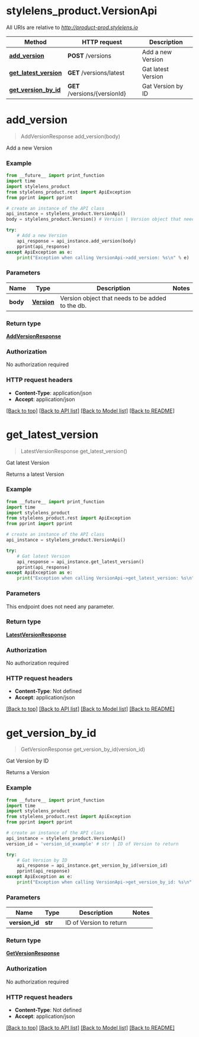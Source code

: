 # stylelens_product.VersionApi

All URIs are relative to *http://product-prod.stylelens.io*

Method | HTTP request | Description
------------- | ------------- | -------------
[**add_version**](VersionApi.md#add_version) | **POST** /versions | Add a new Version
[**get_latest_version**](VersionApi.md#get_latest_version) | **GET** /versions/latest | Gat latest Version
[**get_version_by_id**](VersionApi.md#get_version_by_id) | **GET** /versions/{versionId} | Gat Version by ID


# **add_version**
> AddVersionResponse add_version(body)

Add a new Version



### Example 
```python
from __future__ import print_function
import time
import stylelens_product
from stylelens_product.rest import ApiException
from pprint import pprint

# create an instance of the API class
api_instance = stylelens_product.VersionApi()
body = stylelens_product.Version() # Version | Version object that needs to be added to the db.

try: 
    # Add a new Version
    api_response = api_instance.add_version(body)
    pprint(api_response)
except ApiException as e:
    print("Exception when calling VersionApi->add_version: %s\n" % e)
```

### Parameters

Name | Type | Description  | Notes
------------- | ------------- | ------------- | -------------
 **body** | [**Version**](Version.md)| Version object that needs to be added to the db. | 

### Return type

[**AddVersionResponse**](AddVersionResponse.md)

### Authorization

No authorization required

### HTTP request headers

 - **Content-Type**: application/json
 - **Accept**: application/json

[[Back to top]](#) [[Back to API list]](../README.md#documentation-for-api-endpoints) [[Back to Model list]](../README.md#documentation-for-models) [[Back to README]](../README.md)

# **get_latest_version**
> LatestVersionResponse get_latest_version()

Gat latest Version

Returns a latest Version

### Example 
```python
from __future__ import print_function
import time
import stylelens_product
from stylelens_product.rest import ApiException
from pprint import pprint

# create an instance of the API class
api_instance = stylelens_product.VersionApi()

try: 
    # Gat latest Version
    api_response = api_instance.get_latest_version()
    pprint(api_response)
except ApiException as e:
    print("Exception when calling VersionApi->get_latest_version: %s\n" % e)
```

### Parameters
This endpoint does not need any parameter.

### Return type

[**LatestVersionResponse**](LatestVersionResponse.md)

### Authorization

No authorization required

### HTTP request headers

 - **Content-Type**: Not defined
 - **Accept**: application/json

[[Back to top]](#) [[Back to API list]](../README.md#documentation-for-api-endpoints) [[Back to Model list]](../README.md#documentation-for-models) [[Back to README]](../README.md)

# **get_version_by_id**
> GetVersionResponse get_version_by_id(version_id)

Gat Version by ID

Returns a Version

### Example 
```python
from __future__ import print_function
import time
import stylelens_product
from stylelens_product.rest import ApiException
from pprint import pprint

# create an instance of the API class
api_instance = stylelens_product.VersionApi()
version_id = 'version_id_example' # str | ID of Version to return

try: 
    # Gat Version by ID
    api_response = api_instance.get_version_by_id(version_id)
    pprint(api_response)
except ApiException as e:
    print("Exception when calling VersionApi->get_version_by_id: %s\n" % e)
```

### Parameters

Name | Type | Description  | Notes
------------- | ------------- | ------------- | -------------
 **version_id** | **str**| ID of Version to return | 

### Return type

[**GetVersionResponse**](GetVersionResponse.md)

### Authorization

No authorization required

### HTTP request headers

 - **Content-Type**: Not defined
 - **Accept**: application/json

[[Back to top]](#) [[Back to API list]](../README.md#documentation-for-api-endpoints) [[Back to Model list]](../README.md#documentation-for-models) [[Back to README]](../README.md)

